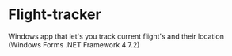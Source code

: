 # Flight-tracker
Windows app that let's you track current flight's and their location (Windows Forms .NET Framework 4.7.2)
